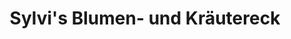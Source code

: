 ---
title: "Sylvi's Blumen- und Kräutereck"
url: /salzatal/sylvis-blumen-und-kraeutereck/
shop: Blumen
---